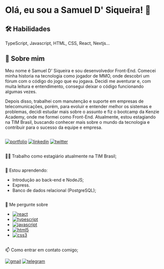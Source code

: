 

# Olá, eu sou a Samuel D' Siqueira! 👋


## 🛠 Habilidades
TypeScript, Javascript, HTML, CSS, React, Nextjs...


## 🚀 Sobre mim
Meu nome é Samuel D' Siqueira e sou desenvolvedor Front-End. Comecei minha historia na tecnologia como jogador de MMO, onde descobri um fórum com o código do jogo que eu jogava. Decidi me aventurar e, com muita leitura e entendimento, consegui deixar o código funcionando algumas vezes.

Depois disso, trabalhei com manutenção e suporte em empresas de telecomunicações, porém, para evoluir e entender melhor os sistemas e problemas, decidi estudar mais sobre o assunto e fiz o bootcamp da Kenzie Academy, onde me formei como Front-End. Atualmente, estou estagiando na TIM Brasil, buscando conhecer mais sobre o mundo da tecnologia e contribuir para o sucesso da equipe e empresa.


## 
[![portfolio](https://img.shields.io/badge/my_portfolio-000?style=for-the-badge&logo=ko-fi&logoColor=white)](https://samueldsiqueira.com/)
[![linkedin](https://img.shields.io/badge/linkedin-0A66C2?style=for-the-badge&logo=linkedin&logoColor=white)](https://www.linkedin.com/in/samuel-d-siqueira)
[![twitter](https://img.shields.io/badge/twitter-1DA1F2?style=for-the-badge&logo=twitter&logoColor=white)](https://twitter.com/samueldsiqueira)


## 
👩‍💻 Trabalho como estagiário atualmente na TIM Brasil;

##
🧠 Estou aprendendo:
- Introdução ao back-end e NodeJS;
- Express.
-  Banco de dados relacional (PostgreSQL);

##
💬 Me pergunte sobre
- [![react](https://img.shields.io/badge/React-20232A?style=for-the-badge&logo=react&logoColor=61DAFB)](https://pt-br.reactjs.org/)
- [![typescript](https://img.shields.io/badge/TypeScript-007ACC?style=for-the-badge&logo=typescript&logoColor=white)](https://www.typescriptlang.org/)
- [![javascript](https://img.shields.io/badge/JavaScript-F7DF1E?style=for-the-badge&logo=javascript&logoColor=black)](https://developer.mozilla.org/en-US/docs/Web/JavaScript)
- [![html5](https://img.shields.io/badge/HTML5-E34F26?style=for-the-badge&logo=html5&logoColor=white)](https://developer.mozilla.org/en-US/docs/Learn/HTML)
- [![css3](https://img.shields.io/badge/CSS3-1572B6?style=for-the-badge&logo=css3&logoColor=white)](https://developer.mozilla.org/pt-BR/docs/Web/CSS)
##
📫 Como entrar em contato comigo;

 [![gmail](https://img.shields.io/badge/Gmail-D14836?style=for-the-badge&logo=gmail&logoColor=white)](samueldsiqueira@gmail.com)
 [![telegram](https://img.shields.io/badge/Telegram-2CA5E0?style=for-the-badge&logo=telegram&logoColor=white)](https://t.me/SamuelDSiqueira) 

##
